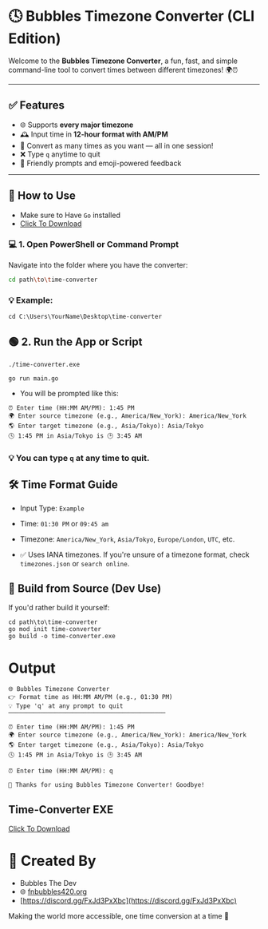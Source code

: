 # 🕓 Bubbles Timezone Converter (CLI Edition)

Welcome to the **Bubbles Timezone Converter**, a fun, fast, and simple command-line tool to convert times between different timezones! 🌍⏰

---

## ✅ Features

- 🌐 Supports **every major timezone**
- 🕰️ Input time in **12-hour format with AM/PM**
- 🔁 Convert as many times as you want — all in one session!
- ❌ Type `q` anytime to quit
- 💬 Friendly prompts and emoji-powered feedback

---

## 🚀 How to Use

- Make sure to Have ` Go ` installed 
- [Click To Download](https://go.dev/dl/)

### 💻 1. Open PowerShell or Command Prompt
Navigate into the folder where you have the converter:

```bash
cd path\to\time-converter
```

### 💡 Example:

```
cd C:\Users\YourName\Desktop\time-converter
```

## 🟢 2. Run the App or Script

```
./time-converter.exe
```
```
go run main.go
```

- You will be prompted like this:

```
⏰ Enter time (HH:MM AM/PM): 1:45 PM
🌍 Enter source timezone (e.g., America/New_York): America/New_York
🌎 Enter target timezone (e.g., Asia/Tokyo): Asia/Tokyo
🕓 1:45 PM in Asia/Tokyo is 🕒 3:45 AM
```

### 💡 You can type `q` at any time to quit.


## 🛠 Time Format Guide

- Input Type: `Example`
- Time: `01:30 PM` or `09:45 am`
- Timezone: `America/New_York`, `Asia/Tokyo`, `Europe/London`, `UTC`, etc.

- ✅ Uses IANA timezones. If you're unsure of a timezone format, check `timezones.json` or `search online`.

## 🧪 Build from Source (Dev Use)
If you'd rather build it yourself:

```
cd path\to\time-converter
go mod init time-converter
go build -o time-converter.exe
```

# Output

```
🌐 Bubbles Timezone Converter
👉 Format time as HH:MM AM/PM (e.g., 01:30 PM)
💡 Type 'q' at any prompt to quit
────────────────────────────────────────────

⏰ Enter time (HH:MM AM/PM): 1:45 PM
🌍 Enter source timezone (e.g., America/New_York): America/New_York
🌎 Enter target timezone (e.g., Asia/Tokyo): Asia/Tokyo
🕓 1:45 PM in Asia/Tokyo is 🕒 3:45 AM

⏰ Enter time (HH:MM AM/PM): q

👋 Thanks for using Bubbles Timezone Converter! Goodbye!
```

## Time-Converter EXE
[Click To Download](https://github.com/KernFerm/time-converter/releases/tag/time_converter.exe)

# 💖 Created By
- Bubbles The Dev
- 🌐 [fnbubbles420.org](https://fnbubbles420.org/)
- [https://discord.gg/FxJd3PxXbc](https://discord.gg/FxJd3PxXbc)

Making the world more accessible, one time conversion at a time 💫










